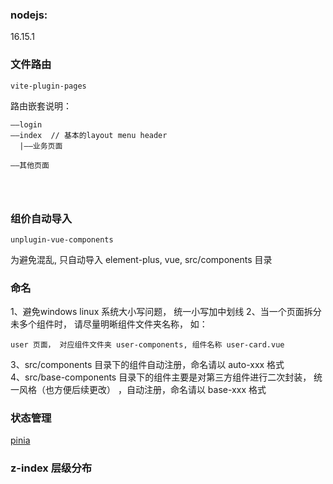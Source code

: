 ### nodejs: 
16.15.1

### 文件路由
```
vite-plugin-pages
```
路由嵌套说明：

```
——login
——index  // 基本的layout menu header
  |——业务页面
  
——其他页面  




```




### 组价自动导入
```
unplugin-vue-components
```

为避免混乱, 只自动导入 element-plus, vue, src/components 目录

### 命名
1、避免windows linux 系统大小写问题， 统一小写加中划线
2、当一个页面拆分未多个组件时， 请尽量明晰组件文件夹名称， 如：   
```
user 页面， 对应组件文件夹 user-components, 组件名称 user-card.vue
```
3、src/components 目录下的组件自动注册，命名请以 auto-xxx 格式    
4、src/base-components 目录下的组件主要是对第三方组件进行二次封装， 统一风格（也方便后续更改）
  ，自动注册，命名请以 base-xxx 格式 


### 状态管理

[pinia](https://pinia.vuejs.org/)



### z-index 层级分布

